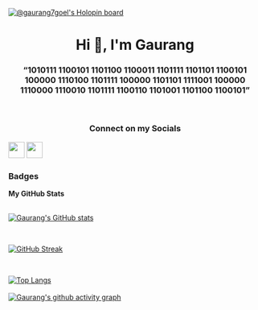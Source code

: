 
[![@gaurang7goel's Holopin board](https://holopin.io/api/user/board?user=gaurang7goel)](https://holopin.io/@gaurang7goel)
<h1 align="center">Hi 👋, I'm Gaurang</h1>
<h3 align="center">“1010111 1100101 1101100 1100011 1101111 1101101 1100101 100000 1110100 1101111 100000 1101101 1111001 100000 1110000 1110010 1101111 1100110 1101001 1101100 1100101”</h3>
<br>

<h3 align="center">Connect on my Socials </h3>
<a href="https://www.linkedin.com/in/gaurang7goel/" rel="nofollow"><img src="https://raw.githubusercontent.com/danielcranney/readme-generator/main/public/icons/socials/linkedin.svg" width="32" height="32" style="max-width: 100%;"></a>
<a href="https://twitter.com/gaurang7goel" rel="nofollow"><img src="https://raw.githubusercontent.com/danielcranney/readme-generator/main/public/icons/socials/twitter.svg" width="32" height="32" style="max-width: 100%;"></a>
<h3> Badges </h3>
<b>My GitHub Stats</b>
<br>

<br>

[![Gaurang's GitHub stats](https://github-readme-stats.vercel.app/api?username=gaurang7goel&theme=radical&hide_border=true&date_format=M%20j%5B%2C%20Y%5D)](https://github.com/gaurang7goel/github-readme-stats)

<br>

[![GitHub Streak](https://github-readme-streak-stats.herokuapp.com?user=gaurang7goel&theme=radical&hide_border=true&date_format=M%20j%5B%2C%20Y%5D)](https://git.io/streak-stats)

<br>

[![Top Langs](https://github-readme-stats.vercel.app/api/top-langs/?username=gaurang7goel&layout=compact&theme=radical)](https://github.com/gaurang7goel/github-readme-stats)
<br><br>
[![Gaurang's github activity graph](https://activity-graph.herokuapp.com/graph?username=gaurang7goel&bg_color=000000&color=9e4c98&line=8080c0&point=ffff00&area=true&hide_border=true)](https://github.com/gaurang7goel/github-readme-activity-graph)
<br>

